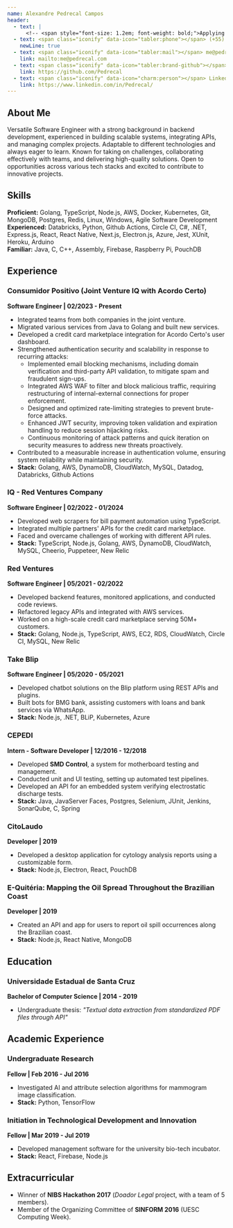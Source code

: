 ```yaml
---
name: Alexandre Pedrecal Campos
header:
  - text: |
      <!-- <span style="font-size: 1.2em; font-weight: bold;">Applying for: Software Engineer</span> -->
  - text: <span class="iconify" data-icon="tabler:phone"></span> (+55) 73-99169-3479
    newLine: true
  - text: <span class="iconify" data-icon="tabler:mail"></span> me@pedrecal.com
    link: mailto:me@pedrecal.com
  - text: <span class="iconify" data-icon="tabler:brand-github"></span> Github.com/Pedrecal
    link: https://github.com/Pedrecal
  - text: <span class="iconify" data-icon="charm:person"></span> LinkedIn.com/in/Pedrecal
    link: https://www.linkedin.com/in/Pedrecal/
---
```


## About Me

Versatile Software Engineer with a strong background in backend development, experienced in building scalable systems, integrating APIs, and managing complex projects. Adaptable to different technologies and always eager to learn. Known for taking on challenges, collaborating effectively with teams, and delivering high-quality solutions. Open to opportunities across various tech stacks and excited to contribute to innovative projects.

## Skills

**Proficient:** Golang, TypeScript, Node.js, AWS, Docker, Kubernetes, Git, MongoDB, Postgres, Redis, Linux, Windows, Agile Software Development  \
**Experienced:** Databricks, Python, Github Actions, Circle CI, C#, .NET, Express.js, React, React Native, Next.js, Electron.js, Azure, Jest, XUnit, Heroku, Arduino \
**Familiar:** Java, C, C++, Assembly, Firebase, Raspberry Pi, PouchDB  

## Experience

### Consumidor Positivo (Joint Venture IQ with Acordo Certo)
**Software Engineer | 02/2023 - Present**
- Integrated teams from both companies in the joint venture.
- Migrated various services from Java to Golang and built new services.
- Developed a credit card marketplace integration for Acordo Certo's user dashboard.
- Strengthened authentication security and scalability in response to recurring attacks:
  - Implemented email blocking mechanisms, including domain verification and third-party API validation, to mitigate spam and fraudulent sign-ups.
  - Integrated AWS WAF to filter and block malicious traffic, requiring restructuring of internal-external connections for proper enforcement.
  - Designed and optimized rate-limiting strategies to prevent brute-force attacks.
  - Enhanced JWT security, improving token validation and expiration handling to reduce session hijacking risks.
  - Continuous monitoring of attack patterns and quick iteration on security measures to address new threats proactively.
- Contributed to a measurable increase in authentication volume, ensuring system reliability while maintaining security.
- **Stack:** Golang, AWS, DynamoDB, CloudWatch, MySQL, Datadog, Databricks, Github Actions


### IQ - Red Ventures Company
**Software Engineer | 02/2022 - 01/2024**
- Developed web scrapers for bill payment automation using TypeScript.
- Integrated multiple partners' APIs for the credit card marketplace.
- Faced and overcame challenges of working with different API rules.
- **Stack:** TypeScript, Node.js, Golang, AWS, DynamoDB, CloudWatch, MySQL, Cheerio, Puppeteer, New Relic

### Red Ventures
**Software Engineer | 05/2021 - 02/2022**
- Developed backend features, monitored applications, and conducted code reviews.
- Refactored legacy APIs and integrated with AWS services.
- Worked on a high-scale credit card marketplace serving 50M+ customers.
- **Stack:** Golang, Node.js, TypeScript, AWS, EC2, RDS, CloudWatch, Circle CI, MySQL, New Relic

### Take Blip
**Software Engineer | 05/2020 - 05/2021**
- Developed chatbot solutions on the Blip platform using REST APIs and plugins.
- Built bots for BMG bank, assisting customers with loans and bank services via WhatsApp.
- **Stack:** Node.js, .NET, BLiP, Kubernetes, Azure

### CEPEDI
**Intern - Software Developer | 12/2016 - 12/2018**
- Developed **SMD Control**, a system for motherboard testing and management.
- Conducted unit and UI testing, setting up automated test pipelines.
- Developed an API for an embedded system verifying electrostatic discharge tests.
- **Stack:** Java, JavaServer Faces, Postgres, Selenium, JUnit, Jenkins, SonarQube, C, Spring

### CitoLaudo
**Developer | 2019**
- Developed a desktop application for cytology analysis reports using a customizable form.
- **Stack:** Node.js, Electron, React, PouchDB

### E-Quitéria: Mapping the Oil Spread Throughout the Brazilian Coast
**Developer | 2019**
- Created an API and app for users to report oil spill occurrences along the Brazilian coast.
- **Stack:** Node.js, React Native, MongoDB

## Education

### Universidade Estadual de Santa Cruz
**Bachelor of Computer Science | 2014 - 2019**
- Undergraduate thesis: *"Textual data extraction from standardized PDF files through API"*

## Academic Experience

### Undergraduate Research
**Fellow | Feb 2016 - Jul 2016**
- Investigated AI and attribute selection algorithms for mammogram image classification.
- **Stack:** Python, TensorFlow

### Initiation in Technological Development and Innovation
**Fellow | Mar 2019 - Jul 2019**
- Developed management software for the university bio-tech incubator.
- **Stack:** React, Firebase, Node.js

## Extracurricular

- Winner of **NIBS Hackathon 2017** (*Doador Legal* project, with a team of 5 members).
- Member of the Organizing Committee of **SINFORM 2016** (UESC Computing Week).
